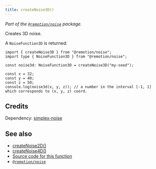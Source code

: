 ```yaml
---
title: createNoise3D()
---
```


_Part of the [`@remotion/noise`](/docs/noise) package._

Creates 3D noise.

A `NoiseFunction3D` is returned:

```tsx twoslash
import { createNoise3D } from "@remotion/noise";
import type { NoiseFunction3D } from "@remotion/noise";

const noise3d: NoiseFunction3D = createNoise3D("my-seed");

const x = 32;
const y = 40;
const z = 50;
console.log(noise3d(x, y, z)); // a number in the interval [-1, 1] which corresponds to (x, y, z) coord.
```

## Credits

Dependency: [simplex-noise](https://www.npmjs.com/package/simplex-noise)

## See also

- [createNoise2D()](/docs/noise/create-noise-2d)
- [createNoise4D()](/docs/noise/create-noise-4d)
- [Source code for this function](https://github.com/remotion-dev/remotion/blob/main/packages/noise/src/index.ts)
- [`@remotion/noise`](/docs/noise)
